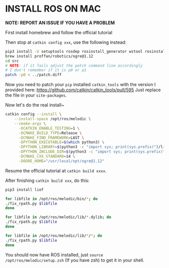 # INSTALL ROS ON MAC

**NOTE: REPORT AN ISSUE IF YOU HAVE A PROBLEM**

First install homebrew and follow the official tutorial

Then stop at `catkin config xxx`, use the following instead:
```bash
pip3 install -U setuptools rosdep rosinstall_generator wstool rosinstall catkin_tools bloom empy sphinx pydot netifaces
brew install proffan/robotics/ogre@1.12
cd src
# NOTE: if it fails adjust the patch command line accordingly
# I don't remember if it is p0 or p1
patch -p0 < ../patch.diff
```

Now you need to patch your `pip` installed `catkin_tools` with the version I provided here: https://github.com/catkin/catkin_tools/pull/595
Just replace the file in your `site-packages`.

Now let's do the real install~

```bash
catkin config --install \
    --install-space /opt/ros/melodic \
    --cmake-args \
      -DCATKIN_ENABLE_TESTING=1 \
      -DCMAKE_BUILD_TYPE=Release \
      -DCMAKE_FIND_FRAMEWORK=LAST \
      -DPYTHON_EXECUTABLE=$(which python3) \
      -DPYTHON_LIBRARY=$(python3 -c "import sys; print(sys.prefix)")/lib/libpython3.7m.dylib \
      -DPYTHON_INCLUDE_DIR=$(python3 -c "import sys; print(sys.prefix)")/include/python3.7m \
      -DCMAKE_CXX_STANDARD=14 \
      -DOGRE_HOME="/usr/local/opt/ogre@1.12"
```

Resume the official tutorial at `catkin build xxxx`.

After finishing `catkin build xxx`, do this:

```bash
pip3 install lief

for libfile in /opt/ros/melodic/bin/*; do
./fix_rpath.py $libfile
done

for libfile in /opt/ros/melodic/lib/*.dylib; do
./fix_rpath.py $libfile
done

for libfile in /opt/ros/melodic/lib/*/*; do
./fix_rpath.py $libfile
done
```

You should now have ROS installed, just `source /opt/ros/melodic/setup.zsh` (If you have zsh) to get it in your shell.
